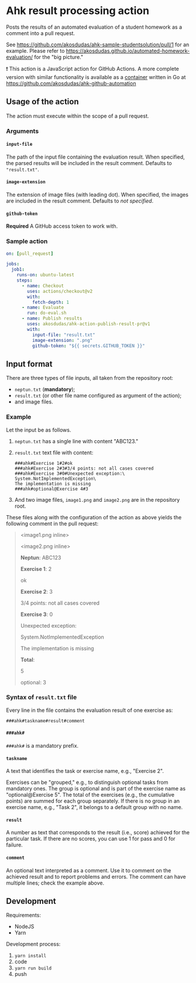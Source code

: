 # Ahk result processing action

Posts the results of an automated evaluation of a student homework as a comment into a pull request.

See <https://github.com/akosdudas/ahk-sample-studentsolution/pull/1> for an example. Please refer to <https://akosdudas.github.io/automated-homework-evaluation/> for the "big picture."

:exclamation: This action is a JavaScript action for GitHub Actions. A more complete version with similar functionality is available as a [container](https://github.com/users/akosdudas/packages/container/package/ahk-publish-results-pr) written in Go at <https://github.com/akosdudas/ahk-github-automation>

## Usage of the action

The action must execute within the scope of a pull request.

### Arguments

#### `input-file`

The path of the input file containing the evaluation result. When specified, the parsed results will be included in the result comment. Defaults to `"result.txt"`.

#### `image-extension`

The extension of image files (with leading dot). When specified, the images are included in the result comment. Defaults to _not specified_.

#### `github-token`

**Required** A GitHub access token to work with.

### Sample action

```yml
on: [pull_request]

jobs:
  job1:
    runs-on: ubuntu-latest
    steps:
      - name: Checkout
        uses: actions/checkout@v2
        with:
          fetch-depth: 1
      - name: Evaluate
        run: do-eval.sh
      - name: Publish results
        uses: akosdudas/ahk-action-publish-result-pr@v1
        with:
          input-file: "result.txt"
          image-extension: ".png"
          github-token: "${{ secrets.GITHUB_TOKEN }}"
```

## Input format

There are three types of file inputs, all taken from the repository root:

- `neptun.txt` (**mandatory**);
- `result.txt` (or other file name configured as argument of the action);
- and image files.

### Example

Let the input be as follows.

1. `neptun.txt` has a single line with content "ABC123."
1. `result.txt` text file with content:

   ```
   ###ahk#Exercise 1#2#ok
   ###ahk#Exercise 2#3#3/4 points: not all cases covered
   ###ahk#Exercise 3#0#Unexpected exception:\
   System.NotImplementedException\
   The implementation is missing
   ###ahk#optional@Exercise 4#3
   ```

1. And two image files, `image1.png` and `image2.png` are in the repository root.

These files along with the configuration of the action as above yields the following comment in the pull request:

> \<image1.png inline\>
>
> \<image2.png inline\>
>
> **Neptun**: ABC123
>
> **Exercise 1**: 2
>
> ok
>
> **Exercise 2**: 3
>
> 3/4 points: not all cases covered
>
> **Exercise 3**: 0
>
> Unexpected exception:
>
> System.NotImplementedException
>
> The implementation is missing
>
> **Total**:
>
> 5
>
> optional: 3

### Syntax of `result.txt` file

Every line in the file contains the evaluation result of one exercise as:

```
###ahk#taskname#result#comment
```

#### `###ahk#`

`###ahk#` is a mandatory prefix.

#### `taskname`

A text that identifies the task or exercise name, e.g., "Exercise 2".

Exercises can be "grouped," e.g., to distinguish optional tasks from mandatory ones. The group is optional and is part of the exercise name as "optional@Exercise 5". The total of the exercises (e.g., the cumulative points) are summed for each group separately. If there is no group in an exercise name, e.g., "Task 2", it belongs to a default group with no name.

#### `result`

A number as text that corresponds to the result (i.e., score) achieved for the particular task. If there are no scores, you can use 1 for pass and 0 for failure.

#### `comment`

An optional text interpreted as a comment. Use it to comment on the achieved result and to report problems and errors. The comment can have multiple lines; check the example above.

## Development

Requirements:

- NodeJS
- Yarn

Development process:

1. `yarn install`
1. code
1. `yarn run build`
1. push
